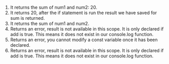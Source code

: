 1. It returns the sum of num1 and num2: 20.
2. It returns 20, after the if statement is run the result we have saved for sum is returned. 
3. It returns the sum of num1 and num2.
4. Returns an error, result is not available in this scope. It is only declared if add is true. This means it does not exist in our console.log function.
5. Returns an error, you cannot modify a const variable once it has been declared.
6. Returns an error, result is not available in this scope. It is only declared if add is true. This means it does not exist in our console.log function.

